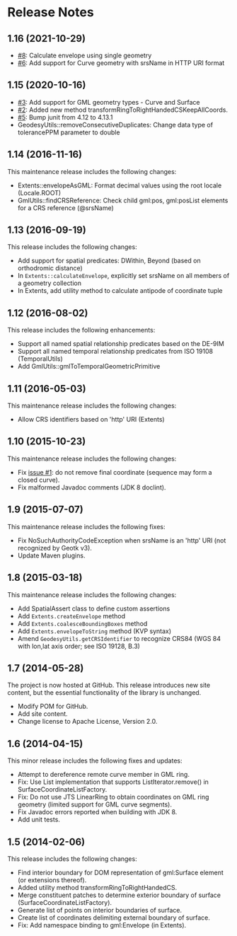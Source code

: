 ﻿# Release Notes

## 1.16 (2021-10-29)

* [#8](https://github.com/opengeospatial/geomatics-geotk/issues/8): Calculate envelope using single geometry
* [#6](https://github.com/opengeospatial/geomatics-geotk/issues/6): Add support for Curve geometry with srsName in HTTP URI format

## 1.15 (2020-10-16)

* [#3](https://github.com/opengeospatial/geomatics-geotk/issues/3): Add support for GML geometry types - Curve and Surface
* [#2](https://github.com/opengeospatial/geomatics-geotk/pull/2): Added new method transformRingToRightHandedCSKeepAllCoords.
* [#5](https://github.com/opengeospatial/geomatics-geotk/pull/5): Bump junit from 4.12 to 4.13.1
* GeodesyUtils::removeConsecutiveDuplicates: Change data type of tolerancePPM parameter to double

## 1.14 (2016-11-16)
This maintenance release includes the following changes:

* Extents::envelopeAsGML: Format decimal values using the root locale (Locale.ROOT)
* GmlUtils::findCRSReference: Check child gml:pos, gml:posList elements for a CRS reference (@srsName)


## 1.13 (2016-09-19)
This release includes the following changes:

* Add support for spatial predicates: DWithin, Beyond (based on orthodromic distance)
* In `Extents::calculateEnvelope`, explicitly set srsName on all members of a geometry collection
* In Extents, add utility method to calculate antipode of coordinate tuple


## 1.12 (2016-08-02)
This release includes the following enhancements:

* Support all named spatial relationship predicates based on the DE-9IM
* Support all named temporal relationship predicates from ISO 19108 (TemporalUtils)
* Add GmlUtils::gmlToTemporalGeometricPrimitive


## 1.11 (2016-05-03)
This maintenance release includes the following changes:

* Allow CRS identifiers based on 'http' URI (Extents)


## 1.10 (2015-10-23)
This maintenance release includes the following changes:

* Fix [issue #1](https://github.com/opengeospatial/geomatics-geotk/issues/1): 
do not remove final coordinate (sequence may form a closed curve).
* Fix malformed Javadoc comments (JDK 8 doclint).


## 1.9 (2015-07-07)
This maintenance release includes the following fixes:

* Fix NoSuchAuthorityCodeException when srsName is an 'http' URI (not 
recognized by Geotk v3).
* Update Maven plugins.

## 1.8 (2015-03-18)
This maintenance release includes the following changes:

* Add SpatialAssert class to define custom assertions
* Add `Extents.createEnvelope` method
* Add `Extents.coalesceBoundingBoxes` method
* Add `Extents.envelopeToString` method (KVP syntax)
* Amend `GeodesyUtils.getCRSIdentifier` to recognize CRS84 (WGS 84 with lon,lat 
axis order; see ISO 19128, B.3)

## 1.7 (2014-05-28)
The project is now hosted at GitHub. This release introduces new site content, 
but the essential functionality of the library is unchanged.

* Modify POM for GitHub.
* Add site content.
* Change license to Apache License, Version 2.0.

## 1.6 (2014-04-15)
This minor release includes the following fixes and updates:

* Attempt to dereference remote curve member in GML ring.
* Fix: Use List implementation that supports ListIterator.remove() in 
SurfaceCoordinateListFactory.
* Fix: Do not use JTS LinearRing to obtain coordinates on GML ring geometry 
(limited support for GML curve segments).
* Fix Javadoc errors reported when building with JDK 8.
* Add unit tests.

## 1.5 (2014-02-06)
This release includes the following changes:

* Find interior boundary for DOM representation of gml:Surface element (or 
extensions thereof).
* Added utility method transformRingToRightHandedCS.
* Merge constituent patches to determine exterior boundary of surface 
(SurfaceCoordinateListFactory).
* Generate list of points on interior boundaries of surface.
* Create list of coordinates delimiting external boundary of surface.
* Fix: Add namespace binding to gml:Envelope (in Extents).
